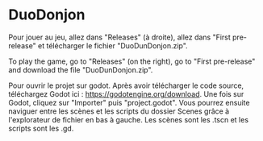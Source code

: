 # DuoDonjon

Pour jouer au jeu, allez dans "Releases" (à droite), allez dans "First pre-release" et télécharger le fichier "DuoDunDonjon.zip".

To play the game, go to "Releases" (on the right), go to "First pre-release" and download the file "DuoDunDonjon.zip".


Pour ouvrir le projet sur godot. Après avoir télécharger le code source, téléchargez Godot ici : https://godotengine.org/download.
Une fois sur Godot, cliquez sur "Importer" puis "project.godot".
Vous pourrez ensuite naviguer entre les scènes et les scripts du dossier Scenes grâce à l'explorateur de fichier en bas à gauche.
Les scènes sont les .tscn et les scripts sont les .gd.
